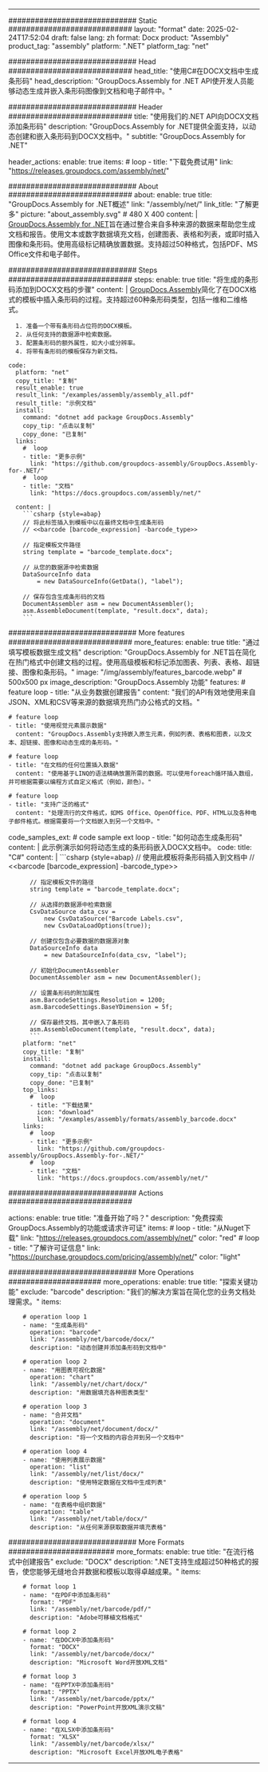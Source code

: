 



---
############################# Static ############################
layout: "format"
date:  2025-02-24T17:52:04
draft: false
lang: zh
format: Docx
product: "Assembly"
product_tag: "assembly"
platform: ".NET"
platform_tag: "net"

############################# Head ############################
head_title: "使用C#在DOCX文档中生成条形码"
head_description: "GroupDocs.Assembly for .NET API使开发人员能够动态生成并嵌入条形码图像到文档和电子邮件中。"

############################# Header ############################
title: "使用我们的.NET API向DOCX文档添加条形码" 
description: "GroupDocs.Assembly for .NET提供全面支持，以动态创建和嵌入条形码到DOCX文档中。"
subtitle: "GroupDocs.Assembly for .NET" 

header_actions:
  enable: true
  items:
    #  loop
    - title: "下载免费试用"
      link: "https://releases.groupdocs.com/assembly/net/"
      
############################# About ############################
about:
    enable: true
    title: "GroupDocs.Assembly for .NET概述"
    link: "/assembly/net/"
    link_title: "了解更多"
    picture: "about_assembly.svg" # 480 X 400
    content: |
       [GroupDocs.Assembly for .NET](/assembly/net/)旨在通过整合来自多种来源的数据来帮助您生成文档和报告。使用文本或数字数据填充文档，创建图表、表格和列表，或即时插入图像和条形码。使用高级标记精确放置数据。支持超过50种格式，包括PDF、MS Office文件和电子邮件。

############################# Steps ############################
steps:
    enable: true
    title: "将生成的条形码添加到DOCX文档的步骤"
    content: |
      [GroupDocs.Assembly](/assembly/net/)简化了在DOCX格式的模板中插入条形码的过程。支持超过60种条形码类型，包括一维和二维格式。
      
      1. 准备一个带有条形码占位符的DOCX模板。
      2. 从任何支持的数据源中检索数据。
      3. 配置条形码的额外属性，如大小或分辨率。
      4. 将带有条形码的模板保存为新文档。
   
    code:
      platform: "net"
      copy_title: "复制"
      result_enable: true
      result_link: "/examples/assembly/assembly_all.pdf"
      result_title: "示例文档"
      install:
        command: "dotnet add package GroupDocs.Assembly"
        copy_tip: "点击以复制"
        copy_done: "已复制"
      links:
        #  loop
        - title: "更多示例"
          link: "https://github.com/groupdocs-assembly/GroupDocs.Assembly-for-.NET/"
        #  loop
        - title: "文档"
          link: "https://docs.groupdocs.com/assembly/net/"
          
      content: |
        ```csharp {style=abap}
        // 将此标签插入到模板中以在最终文档中生成条形码
        // <<barcode [barcode_expression] -barcode_type>>

        // 指定模板文件路径
        string template = "barcode_template.docx";

        // 从您的数据源中检索数据
        DataSourceInfo data 
            = new DataSourceInfo(GetData(), "label");

        // 保存包含生成条形码的文档
        DocumentAssembler asm = new DocumentAssembler();
        asm.AssembleDocument(template, "result.docx", data);
        ```            

############################# More features ############################
more_features:
  enable: true
  title: "通过填写模板数据生成文档"
  description: "GroupDocs.Assembly for .NET旨在简化在热门格式中创建文档的过程。使用高级模板和标记添加图表、列表、表格、超链接、图像和条形码。"
  image: "/img/assembly/features_barcode.webp" # 500x500 px
  image_description: "GroupDocs.Assembly 功能"
  features:
    # feature loop
    - title: "从业务数据创建报告"
      content: "我们的API有效地使用来自JSON、XML和CSV等来源的数据填充热门办公格式的文档。"

    # feature loop
    - title: "使用视觉元素展示数据"
      content: "GroupDocs.Assembly支持嵌入原生元素，例如列表、表格和图表，以及文本、超链接、图像和动态生成的条形码。"

    # feature loop
    - title: "在文档的任何位置插入数据"
      content: "使用基于LINQ的语法精确放置所需的数据。可以使用foreach循环插入数组，并可根据需要以编程方式自定义格式（例如，颜色）。"

    # feature loop
    - title: "支持广泛的格式"
      content: "处理流行的文件格式，如MS Office、OpenOffice、PDF、HTML以及各种电子邮件格式。根据需要将一个文档嵌入到另一个文档中。"
      
  code_samples_ext:
    # code sample ext loop
    - title: "如何动态生成条形码"
      content: |
        此示例演示如何将动态生成的条形码嵌入DOCX文档中。
      code:
        title: "C#"
        content: |
          ```csharp {style=abap}
          // 使用此模板将条形码插入到文档中
          // <<barcode [barcode_expression] -barcode_type>>

          // 指定模板文件的路径
          string template = "barcode_template.docx";

          // 从选择的数据源中检索数据
          CsvDataSource data_csv =
              new CsvDataSource("Barcode Labels.csv", 
              new CsvDataLoadOptions(true));

          // 创建仅包含必要数据的数据源对象
          DataSourceInfo data 
              = new DataSourceInfo(data_csv, "label");

          // 初始化DocumentAssembler
          DocumentAssembler asm = new DocumentAssembler();

          // 设置条形码的附加属性
          asm.BarcodeSettings.Resolution = 1200;
          asm.BarcodeSettings.BaseYDimension = 5f;

          // 保存最终文档，其中嵌入了条形码
          asm.AssembleDocument(template, "result.docx", data);
          ```
        platform: "net"
        copy_title: "复制"
        install:
          command: "dotnet add package GroupDocs.Assembly"
          copy_tip: "点击以复制"
          copy_done: "已复制"
        top_links:
          #  loop
          - title: "下载结果"
            icon: "download"
            link: "/examples/assembly/formats/assembly_barcode.docx"
        links:
          #  loop
          - title: "更多示例"
            link: "https://github.com/groupdocs-assembly/GroupDocs.Assembly-for-.NET/"
          #  loop
          - title: "文档"
            link: "https://docs.groupdocs.com/assembly/net/"
            

            


############################# Actions ############################

actions:
  enable: true
  title: "准备开始了吗？"
  description: "免费探索GroupDocs.Assembly的功能或请求许可证"
  items:
    #  loop
    - title: "从Nuget下载"
      link: "https://releases.groupdocs.com/assembly/net/"
      color: "red"
        #  loop
    - title: "了解许可证信息"
      link: "https://purchase.groupdocs.com/pricing/assembly/net/"
      color: "light"


############################# More Operations #####################
more_operations:
    enable: true
    title: "探索关键功能"
    exclude: "barcode"
    description: "我们的解决方案旨在简化您的业务文档处理需求。"
    items: 
          
        # operation loop 1
        - name: "生成条形码"
          operation: "barcode"
          link: "/assembly/net/barcode/docx/"
          description: "动态创建并添加条形码到文档中"

        # operation loop 2
        - name: "用图表可视化数据"
          operation: "chart"
          link: "/assembly/net/chart/docx/"
          description: "用数据填充各种图表类型"

        # operation loop 3
        - name: "合并文档"
          operation: "document"
          link: "/assembly/net/document/docx/"
          description: "将一个文档的内容合并到另一个文档中"

        # operation loop 4
        - name: "使用列表展示数据"
          operation: "list"
          link: "/assembly/net/list/docx/"
          description: "使用特定数据在文档中生成列表"

        # operation loop 5
        - name: "在表格中组织数据"
          operation: "table"
          link: "/assembly/net/table/docx/"
          description: "从任何来源获取数据并填充表格"
         
          
############################# More Formats ########################
more_formats:
    enable: true
    title: "在流行格式中创建报告"
    exclude: "DOCX"
    description: ".NET支持生成超过50种格式的报告，使您能够无缝地合并数据和模板以取得卓越成果。"
    items: 
          
        # format loop 1
        - name: "在PDF中添加条形码"
          format: "PDF"
          link: "/assembly/net/barcode/pdf/"
          description: "Adobe可移植文档格式"
          
        # format loop 2
        - name: "在DOCX中添加条形码"
          format: "DOCX"
          link: "/assembly/net/barcode/docx/"
          description: "Microsoft Word开放XML文档"
          
        # format loop 3
        - name: "在PPTX中添加条形码"
          format: "PPTX"
          link: "/assembly/net/barcode/pptx/"
          description: "PowerPoint开放XML演示文稿"
          
        # format loop 4
        - name: "在XLSX中添加条形码"
          format: "XLSX"
          link: "/assembly/net/barcode/xlsx/"
          description: "Microsoft Excel开放XML电子表格"


          

---